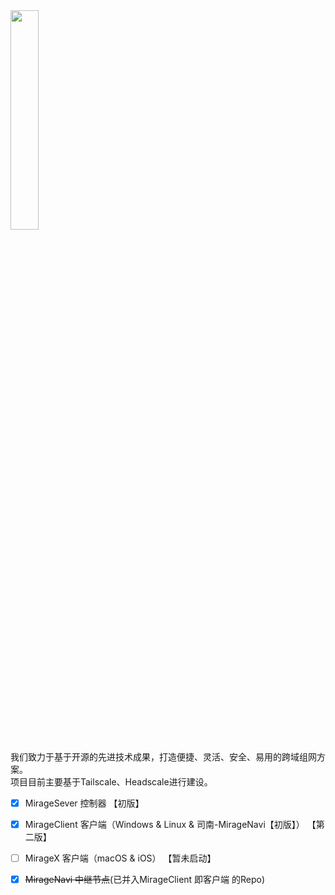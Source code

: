 
<img src="https://user-images.githubusercontent.com/7601383/222609359-d1eaf48f-6af6-4069-9608-089d2ffc852f.png" width="30%" height="30%"/>     
   
我们致力于基于开源的先进技术成果，打造便捷、灵活、安全、易用的跨域组网方案。   
项目目前主要基于Tailscale、Headscale进行建设。   
   
- [x] MirageSever 控制器   【初版】   
- [x] MirageClient 客户端（Windows & Linux & 司南-MirageNavi【初版】） 【第二版】   
- [ ] MirageX 客户端（macOS & iOS） 【暂未启动】   
- [x] ~~MirageNavi 中继节点~~(已并入MirageClient 即客户端 的Repo)
   
